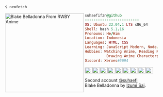 ```
$ neofetch
```

<img align="left" src="https://static.zerochan.net/Blake.Belladonna.full.2409076.png" alt="Blake Belladonna From RWBY Anime" width="260"/> 

```ruby
suhaefifzn@github
-------------------------
OS: Ubuntu 22.04.1 LTS x86_64
Shell: bash 5.1.16
Pronouns: He/Him
Location: Indonesia
Languages: HTML, CSS
Learning: JavaScript Modern, Node.js
Hobbies: Watching Anime, Reading Novel, 
          Drawing Anime Characters
Discord: Xerxes#6694
```
<p align="left">
  <img alt="#000000" src="https://www.colorhexa.com/000000.png" width="25" height="20" /><img alt="#474342" src="https://www.colorhexa.com/474342.png" width="25" height="20" /><img alt="#fbedf6" src="https://www.colorhexa.com/fbedf6.png" width="25" height="20" /><img alt="#371b58" src="https://www.colorhexa.com/371b58.png" width="25" height="20" /><img alt="#4c3575" src="https://www.colorhexa.com/4c3575.png" width="25" height="20" /><img alt="#f8b9b2" src="https://www.colorhexa.com/f8b9b2.png" width="25" height="20" /><img alt="#ae9c9d" src="https://www.colorhexa.com/ae9c9d.png" width="25" height="20" /><img alt="#FF8D29" src="https://www.colorhexa.com/ff8d29.png" width="25" height="20"><img alt="#ffcd38" src="https://www.colorhexa.com/ffcd38.png" width="25" height="20">
</p>
Second account <a href="https://github.com/suhaefi" target="_blank">@suhaefi</a>
<br>
Blake Belladonna by <a href="https://www.zerochan.net/2409076" target="_blank">Izumi Sai</a>.
